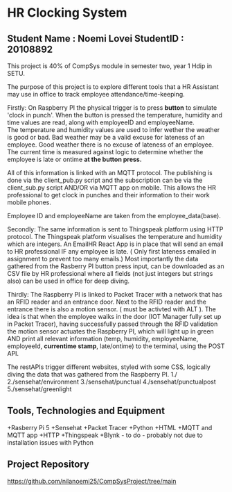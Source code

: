# HR Clocking System

## Student Name : Noemi Lovei  StudentID : 20108892
This project is 40% of CompSys module in semester two, year 1 Hdip in SETU. 

The purpose of this project is to explore different tools that a HR Assistant may use in office to track employee attendance/time-keeping. 

Firstly: 
On Raspberry PI the physical trigger is to press **button** to simulate 'clock in punch'. 
When the button is pressed the temperature, humidity and time values are read, along with employeeID and employeeName.  
The temperature and humidity values are used to infer wether the weather is good or bad. 
Bad weather may be a valid excuse for lateness of an employee. 
Good weather there is no excuse of lateness of an employee. 
The current time is measured against logic to determine whether the employee is late or ontime **at the button press.**

All of this information is linked with an MQTT protocol. The publishing is done via the client_pub.py script and the subscription can be via the client_sub.py script AND/OR via MQTT app on mobile. 
This allows the HR professional to get clock in punches and their information to their work mobile phones. 

Employee ID and employeeName are taken from the employee_data(base). 

Secondly: 
The same information is sent to Thingspeak platform using HTTP protocol. 
The Thingspeak platform visualises the temperature and humidity which are integers.
An EmailHR React App is in place that will send an email to HR professional IF any employee is late. ( Only first lateness emailed in assignment to prevent too many emails.)
Most importantly the data gathered from the Rasberry PI button press input, can be downloaded as an CSV file by HR professional where all fields (not just integers but strings also) can be used in office for deep diving.  

Thirdly: 
The Raspberry PI is linked to Packet Tracer with a network that has an RFID reader and an entrance door. 
Next to the RFID reader and the entrance there is also a motion sensor. ( must be activted with ALT ).
The idea is that when the employee walks in the door (IOT Manager fully set up in Packet Tracer), having successfully passed through the RFID validation the motion sensor actuates the Raspberry PI, which will light up in green AND print all relevant information (temp, humidity, employeeName, employeeId, **currentime stamp**, late/ontime) to the terminal, using the POST API. 

The restAPIs trigger different websites, styled with some CSS, logically diving the data that was gathered from the Raspberry PI.
1./
2./sensehat/environment
3./sensehat/punctual
4./sensehat/punctualpost
5./sensehat/greenlight



## Tools, Technologies and Equipment
+Rasberry Pi 5
+Sensehat
+Packet Tracer
+Python 
+HTML 
+MQTT and MQTT app 
+HTTP
+Thingspeak 
+Blynk - to do - probably not due to installation issues with Python 

## Project Repository
https://github.com/nilanoemi25/CompSysProject/tree/main 

